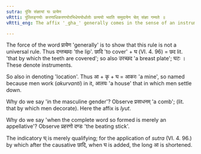 ```yaml
---
sutra: पुंसि संज्ञायां घः प्रायेण
vRtti: पुंल्लिङ्गयोः करणाधिकरणयोरभिधेययोर्धातोः प्रत्ययो भवति समुदायेन चेत् संज्ञा गम्यते ॥
vRtti_eng: The affix '_gha_' generally comes in the sense of an instrument or location after a root, when the word to be formed is a name and is in the masculine gender.

---
```

The force of the word प्रायेण 'generally' is to show that this rule is not a universal rule. Thus दन्तच्छदः 'the lip'. छादि 'to cover' + घ (VI. 4. 96) = छद lit. 'that by which the teeth are covered'; so also उरच्छद 'a breast plate'; घटः । These denote instruments.

So also in denoting 'location'. Thus आ + कृ + घ = आकरः 'a mine', so named because men work (_akurvanti_) in it, आलयः 'a house' that in which men settle down.

Why do we say 'in the masculine gender'? Observe प्रसाधनम् 'a comb'; (lit. that by which men decorate). Here the affix is _lyut_.

Why do we say 'when the complete word so formed is merely an appellative'? Observe प्रहरणो दण्डः 'the beating stick'.

The indicatory घ् is merely qualifying; for the application of _sutra_ (VI. 4. 96.) by which after the causative छादि, when घ is added, the long आ is shortened.